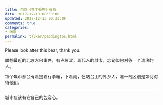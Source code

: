 ```yaml
---
title: 电影《帕丁顿熊》有感
date: 2017-12-13 00:33:00
updated: 2017-12-13 00:33:00
comments: true
categories: 
- 闲聊
permalink: talker/paddington.html    
---
```


Please look after this bear, thank you.

联想最近的北京大兴事件，有点苦涩，现代人的城市，忘记如何对待一个流浪的人。  

每个城市都会有着提着行李箱，下着雨，在站台上的外乡人，唯一的区别是如何对待他们。  
  
---

城市应该有它自己的包容心。